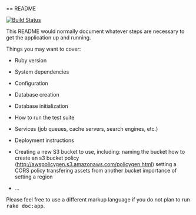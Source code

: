 == README

<p><a href="https://travis-ci.org/BOWiki/BOW"><img src="https://travis-ci.org/BOWiki/BOW.svg?branch=master" alt="Build Status" style="max-width:100%;"></a></p>

This README would normally document whatever steps are necessary to get the
application up and running.

Things you may want to cover:

* Ruby version

* System dependencies

* Configuration

* Database creation

* Database initialization

* How to run the test suite

* Services (job queues, cache servers, search engines, etc.)

* Deployment instructions

* Creating a new S3 bucket to use, including:
  naming the bucket
  how to create an s3 bucket policy (http://awspolicygen.s3.amazonaws.com/policygen.html)
  setting a CORS policy
  transfering assets from another bucket
  importance of setting a region

* ...


Please feel free to use a different markup language if you do not plan to run
<tt>rake doc:app</tt>.

